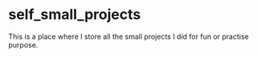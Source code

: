 # self_small_projects
This is a place where I store all the small projects I did for fun or practise purpose.
